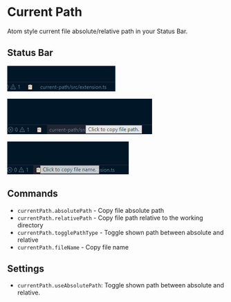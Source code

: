 # Current Path

Atom style current file absolute/relative path in your Status Bar.

## Status Bar

![feature X](images/Default.png)

![feature X](images/Path.png)

![feature X](images/Filename.png)

## Commands

- `currentPath.absolutePath` - Copy file absolute path
- `currentPath.relativePath` - Copy file path relative to the working directory
- `currentPath.togglePathType` - Toggle shown path between absolute and relative
- `currentPath.fileName` - Copy file name

## Settings

- `currentPath.useAbsolutePath`: Toggle shown path between absolute and relative.
